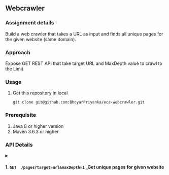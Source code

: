 ## Webcrawler

### Assignment details
Build a web crawler that takes a URL as input and finds all unique pages for the given website (same domain).

### Approach
Expose GET REST API that take target URL and MaxDepth value to crawl to the Limit 

### Usage

1. Get this repository in local
   ```shell
   git clone git@github.com:BhoyarPriyanka/eca-webcrawler.git
   ```

### Prerequisite
1. Java 8 or higher version
2. Maven 3.6.3 or higher

### API Details
<details>
<summary>

#### 1. `GET  /pages?target=url&maxDepth=1` _Get unique pages for given website
</summary>

###### Request
```curl
curl http://localhost:8080/pages?target=https://example.com&maxDepth=1
```
###### Response
```curl
{
domain: "https://example.com",
pages: [
"https://example.com/",
"https://example.com/contact.html"
]
}
```
</details>


